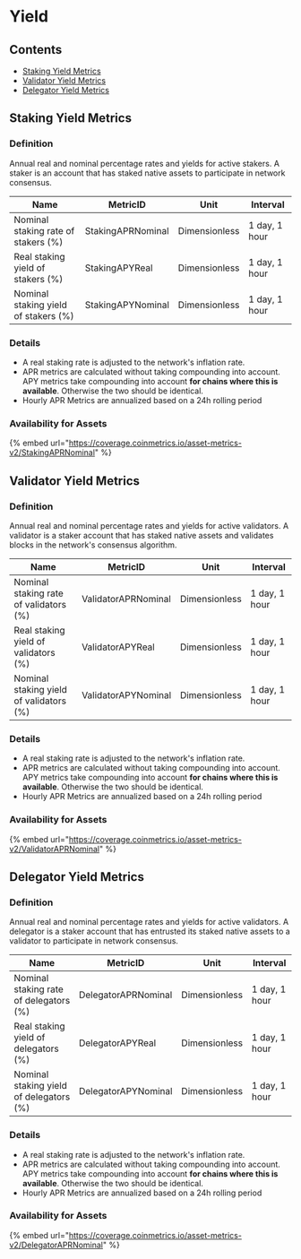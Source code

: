 # Yield

## Contents

* [Staking Yield Metrics](yield.md#sendercntclcont)
* [Validator Yield Metrics](yield.md#sendercntclcont-1)
* [Delegator Yield Metrics](yield.md#sendercntclcont-2)

## Staking Yield Metrics <a href="#sendercntclcont" id="sendercntclcont"></a>

### Definition

Annual real and nominal percentage rates and yields for active stakers. A staker is an account that has staked native assets to participate in network consensus.

| Name                                 | MetricID          | Unit          | Interval      |
| ------------------------------------ | ----------------- | ------------- | ------------- |
| Nominal staking rate of stakers (%)  | StakingAPRNominal | Dimensionless | 1 day, 1 hour |
| Real staking yield of stakers (%)    | StakingAPYReal    | Dimensionless | 1 day, 1 hour |
| Nominal staking yield of stakers (%) | StakingAPYNominal | Dimensionless | 1 day, 1 hour |

### Details

* A real staking rate is adjusted to the network's inflation rate.
* APR metrics are calculated without taking compounding into account. APY metrics take compounding into account **for chains where this is available**. Otherwise the two should be identical.
* Hourly APR Metrics are annualized based on a 24h rolling period

### Availability for Assets

{% embed url="https://coverage.coinmetrics.io/asset-metrics-v2/StakingAPRNominal" %}

## Validator Yield Metrics <a href="#sendercntclcont" id="sendercntclcont"></a>

### Definition

Annual real and nominal percentage rates and yields for active validators. A validator is a staker account that has staked native assets and validates blocks in the network's consensus algorithm.

| Name                                    | MetricID            | Unit          | Interval      |
| --------------------------------------- | ------------------- | ------------- | ------------- |
| Nominal staking rate of validators (%)  | ValidatorAPRNominal | Dimensionless | 1 day, 1 hour |
| Real staking yield of validators (%)    | ValidatorAPYReal    | Dimensionless | 1 day, 1 hour |
| Nominal staking yield of validators (%) | ValidatorAPYNominal | Dimensionless | 1 day, 1 hour |

### Details

* A real staking rate is adjusted to the network's inflation rate.
* APR metrics are calculated without taking compounding into account. APY metrics take compounding into account **for chains where this is available**. Otherwise the two should be identical.
* Hourly APR Metrics are annualized based on a 24h rolling period

### Availability for Assets

{% embed url="https://coverage.coinmetrics.io/asset-metrics-v2/ValidatorAPRNominal" %}

## Delegator Yield Metrics <a href="#sendercntclcont" id="sendercntclcont"></a>

### Definition

Annual real and nominal percentage rates and yields for active validators. A delegator is a staker account that has entrusted its staked native assets to a validator to participate in network consensus.

| Name                                    | MetricID            | Unit          | Interval      |
| --------------------------------------- | ------------------- | ------------- | ------------- |
| Nominal staking rate of delegators (%)  | DelegatorAPRNominal | Dimensionless | 1 day, 1 hour |
| Real staking yield of delegators (%)    | DelegatorAPYReal    | Dimensionless | 1 day, 1 hour |
| Nominal staking yield of delegators (%) | DelegatorAPYNominal | Dimensionless | 1 day, 1 hour |

### Details

* A real staking rate is adjusted to the network's inflation rate.
* APR metrics are calculated without taking compounding into account. APY metrics take compounding into account **for chains where this is available**. Otherwise the two should be identical.
* Hourly APR Metrics are annualized based on a 24h rolling period

### Availability for Assets

{% embed url="https://coverage.coinmetrics.io/asset-metrics-v2/DelegatorAPRNominal" %}
